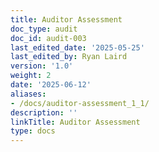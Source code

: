 ```yaml
---
title: Auditor Assessment
doc_type: audit
doc_id: audit-003
last_edited_date: '2025-05-25'
last_edited_by: Ryan Laird
version: '1.0'
weight: 2
date: '2025-06-12'
aliases:
- /docs/auditor-assessment_1_1/
description: ''
linkTitle: Auditor Assessment
type: docs
---
```


<!-- Unsupported block type: child_database -->
